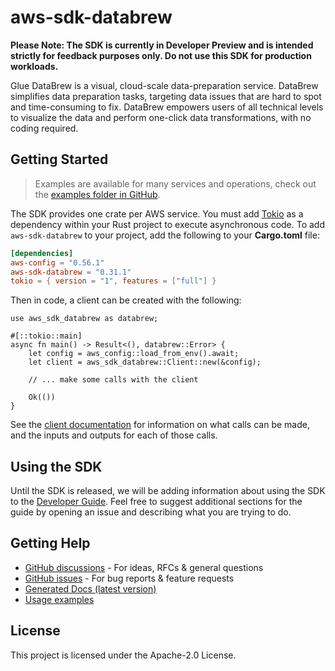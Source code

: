 # aws-sdk-databrew

**Please Note: The SDK is currently in Developer Preview and is intended strictly for
feedback purposes only. Do not use this SDK for production workloads.**

Glue DataBrew is a visual, cloud-scale data-preparation service. DataBrew simplifies data preparation tasks, targeting data issues that are hard to spot and time-consuming to fix. DataBrew empowers users of all technical levels to visualize the data and perform one-click data transformations, with no coding required.

## Getting Started

> Examples are available for many services and operations, check out the
> [examples folder in GitHub](https://github.com/awslabs/aws-sdk-rust/tree/main/examples).

The SDK provides one crate per AWS service. You must add [Tokio](https://crates.io/crates/tokio)
as a dependency within your Rust project to execute asynchronous code. To add `aws-sdk-databrew` to
your project, add the following to your **Cargo.toml** file:

```toml
[dependencies]
aws-config = "0.56.1"
aws-sdk-databrew = "0.31.1"
tokio = { version = "1", features = ["full"] }
```

Then in code, a client can be created with the following:

```rust,no_run
use aws_sdk_databrew as databrew;

#[::tokio::main]
async fn main() -> Result<(), databrew::Error> {
    let config = aws_config::load_from_env().await;
    let client = aws_sdk_databrew::Client::new(&config);

    // ... make some calls with the client

    Ok(())
}
```

See the [client documentation](https://docs.rs/aws-sdk-databrew/latest/aws_sdk_databrew/client/struct.Client.html)
for information on what calls can be made, and the inputs and outputs for each of those calls.

## Using the SDK

Until the SDK is released, we will be adding information about using the SDK to the
[Developer Guide](https://docs.aws.amazon.com/sdk-for-rust/latest/dg/welcome.html). Feel free to suggest
additional sections for the guide by opening an issue and describing what you are trying to do.

## Getting Help

* [GitHub discussions](https://github.com/awslabs/aws-sdk-rust/discussions) - For ideas, RFCs & general questions
* [GitHub issues](https://github.com/awslabs/aws-sdk-rust/issues/new/choose) - For bug reports & feature requests
* [Generated Docs (latest version)](https://awslabs.github.io/aws-sdk-rust/)
* [Usage examples](https://github.com/awslabs/aws-sdk-rust/tree/main/examples)

## License

This project is licensed under the Apache-2.0 License.

